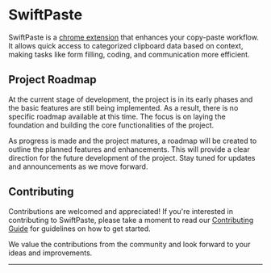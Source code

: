 # SwiftPaste

SwiftPaste is a  [chrome extension](https://chrome.google.com/webstore/detail/swiftpaste/ocamjpjndljkgcoeadplclcoiepjicgj/) that enhances your copy-paste workflow. It allows quick access to categorized clipboard data based on context, making tasks like form filling, coding, and communication more efficient.

## Project Roadmap

At the current stage of development, the project is in its early phases and the basic features are still being implemented. As a result, there is no specific roadmap available at this time. The focus is on laying the foundation and building the core functionalities of the project.

As progress is made and the project matures, a roadmap will be created to outline the planned features and enhancements. This will provide a clear direction for the future development of the project. Stay tuned for updates and announcements as we move forward.

## Contributing

Contributions are welcomed and appreciated! If you're interested in contributing to SwiftPaste, please take a moment to read our [Contributing Guide](CONTRIBUTING.md) for guidelines on how to get started.

We value the contributions from the community and look forward to your ideas and improvements.


---
